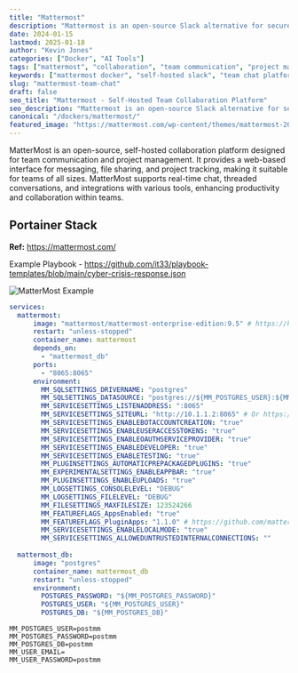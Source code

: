 ```yaml
---
title: "Mattermost"
description: "Mattermost is an open-source Slack alternative for secure team messaging, collaboration, and workflow automation. Self-hosted chat platform with full data control and enterprise features."
date: 2024-01-15
lastmod: 2025-01-18
author: "Kevin Jones"
categories: ["Docker", "AI Tools"]
tags: ["mattermost", "collaboration", "team communication", "project management", "self-hosted", "open source", "web app", "docker", "messaging", "chat", "productivity", "team collaboration", "slack alternative", "secure messaging"]
keywords: ["mattermost docker", "self-hosted slack", "team chat platform", "secure collaboration", "mattermost compose"]
slug: "mattermost-team-chat"
draft: false
seo_title: "Mattermost - Self-Hosted Team Collaboration Platform"
seo_description: "Mattermost is an open-source Slack alternative for secure team messaging, collaboration, and workflow automation. Self-hosted chat platform with full data control and enterprise features."
canonical: "/dockers/mattermost/"
featured_image: "https://mattermost.com/wp-content/themes/mattermost-2021/frontend/dist/img/mattermost-logo-horizontal.svg"
---
```


MatterMost is an open-source, self-hosted collaboration platform designed for team communication and project management. It provides a web-based interface for messaging, file sharing, and project tracking, making it suitable for teams of all sizes. MatterMost supports real-time chat, threaded conversations, and integrations with various tools, enhancing productivity and collaboration within teams.

## Portainer Stack

**Ref:** <https://mattermost.com/>

Example Playbook - https://github.com/it33/playbook-templates/blob/main/cyber-crisis-response.json

![MatterMost Example](../images/mattermost_example.png)

```yaml
services:
  mattermost:
      image: "mattermost/mattermost-enterprise-edition:9.5" # https://hub.com/r/mattermost/mattermost-enterprise-edition/tags
      restart: "unless-stopped"
      container_name: mattermost
      depends_on:
        - "mattermost_db"
      ports:
        - "8065:8065"
      environment:
        MM_SQLSETTINGS_DRIVERNAME: "postgres"
        MM_SQLSETTINGS_DATASOURCE: "postgres://${MM_POSTGRES_USER}:${MM_POSTGRES_PASSWORD}@mattermost_db/${MM_POSTGRES_DB}?sslmode=disable&connect_timeout=10"
        MM_SERVICESETTINGS_LISTENADDRESS: ":8065"
        MM_SERVICESETTINGS_SITEURL: "http://10.1.1.2:8065" # Or https://MM.domain.com
        MM_SERVICESETTINGS_ENABLEBOTACCOUNTCREATION: "true"
        MM_SERVICESETTINGS_ENABLEUSERACCESSTOKENS: "true"
        MM_SERVICESETTINGS_ENABLEOAUTHSERVICEPROVIDER: "true"
        MM_SERVICESETTINGS_ENABLEDEVELOPER: "true"
        MM_SERVICESETTINGS_ENABLETESTING: "true"
        MM_PLUGINSETTINGS_AUTOMATICPREPACKAGEDPLUGINS: "true"
        MM_EXPERIMENTALSETTINGS_ENABLEAPPBAR: "true"
        MM_PLUGINSETTINGS_ENABLEUPLOADS: "true"
        MM_LOGSETTINGS_CONSOLELEVEL: "DEBUG"
        MM_LOGSETTINGS_FILELEVEL: "DEBUG"
        MM_FILESETTINGS_MAXFILESIZE: 123524266
        MM_FEATUREFLAGS_AppsEnabled: "true"
        MM_FEATUREFLAGS_PluginApps: "1.1.0" # https://github.com/mattermost/mattermost-plugin-apps/releases
        MM_SERVICESETTINGS_ENABLELOCALMODE: "true"
        MM_SERVICESETTINGS_ALLOWEDUNTRUSTEDINTERNALCONNECTIONS: ""
  
  mattermost_db:
      image: "postgres"
      container_name: mattermost_db
      restart: "unless-stopped"
      environment:
        POSTGRES_PASSWORD: "${MM_POSTGRES_PASSWORD}"
        POSTGRES_USER: "${MM_POSTGRES_USER}"
        POSTGRES_DB: "${MM_POSTGRES_DB}"
```

```.env
MM_POSTGRES_USER=postmm
MM_POSTGRES_PASSWORD=postmm
MM_POSTGRES_DB=postmm
MM_USER_EMAIL=
MM_USER_PASSWORD=postmm
```